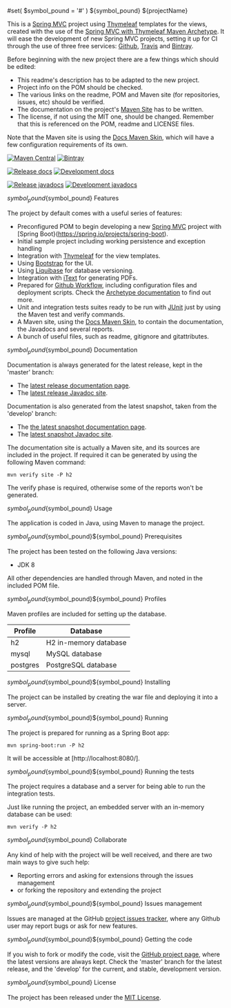 #set( $symbol_pound = '#' )
${symbol_pound} ${projectName}

This is a [Spring MVC](https://spring.io) project using [Thymeleaf](https://www.thymeleaf.org/) templates for the views, created with the use of the [Spring MVC with Thymeleaf Maven Archetype](https://github.com/Bernardo-MG/spring-mvc-thymeleaf-maven-archetype). It will ease the development of new Spring MVC projects, setting it up for CI through the use of three free services: [Github](https://github.com/), [Travis](https://travis-ci.org) and [Bintray](https://bintray.com/).

Before beginning with the new project there are a few things which should be edited:

- This readme's description has to be adapted to the new project.
- Project info on the POM should be checked.
- The various links on the readme, POM and Maven site (for repositories, issues, etc) should be verified.
- The documentation on the project's [Maven Site](https://maven.apache.org/plugins/maven-site-plugin/) has to be written.
- The license, if not using the MIT one, should be changed. Remember that this is referenced on the POM, readme and LICENSE files.

Note that the Maven site is using the [Docs Maven Skin](https://github.com/Bernardo-MG/docs-maven-skin), which will have a few configuration requirements of its own.

[![Maven Central](https://img.shields.io/maven-central/v/${groupId}/${artifactId}.svg)][maven-repo]
[![Bintray](https://api.bintray.com/packages/${repoUserId}/maven/${artifactId}/images/download.svg)][bintray-repo]

[![Release docs](https://img.shields.io/badge/docs-release-blue.svg)][site-release]
[![Development docs](https://img.shields.io/badge/docs-develop-blue.svg)][site-develop]

[![Release javadocs](https://img.shields.io/badge/javadocs-release-blue.svg)][javadoc-release]
[![Development javadocs](https://img.shields.io/badge/javadocs-develop-blue.svg)][javadoc-develop]

${symbol_pound}${symbol_pound} Features

The project by default comes with a useful series of features:

- Preconfigured POM to begin developing a new [Spring MVC](https://spring.io) project with [Spring Boot}(https://spring.io/projects/spring-boot).
- Initial sample project including working persistence and exception handling
- Integration with [Thymeleaf](https://www.thymeleaf.org/) for the view templates.
- Using [Bootstrap](https://getbootstrap.com/) for the UI.
- Using [Liquibase](https://www.liquibase.org/) for database versioning.
- Integration with [iText](https://itextpdf.com/) for generating PDFs.
- Prepared for [Github Workflow](https://docs.github.com/en/actions/configuring-and-managing-workflows), including configuration files and deployment scripts. Check the [Archetype documentation](http://docs.bernardomg.com/maven/library-maven-archetype) to find out more.
- Unit and integration tests suites ready to be run with [JUnit](https://junit.org) just by using the Maven test and verify commands.
- A Maven site, using the [Docs Maven Skin](https://github.com/Bernardo-MG/docs-maven-skin), to contain the documentation, the Javadocs and several reports.
- A bunch of useful files, such as readme, gitignore and gitattributes.

${symbol_pound}${symbol_pound} Documentation

Documentation is always generated for the latest release, kept in the 'master' branch:

- The [latest release documentation page][site-release].
- The [latest release Javadoc site][javadoc-release].

Documentation is also generated from the latest snapshot, taken from the 'develop' branch:

- The [the latest snapshot documentation page][site-develop].
- The [latest snapshot Javadoc site][javadoc-develop].

The documentation site is actually a Maven site, and its sources are included in the project. If required it can be generated by using the following Maven command:

```
mvn verify site -P h2
```

The verify phase is required, otherwise some of the reports won't be generated.

${symbol_pound}${symbol_pound} Usage

The application is coded in Java, using Maven to manage the project.

${symbol_pound}${symbol_pound}${symbol_pound} Prerequisites

The project has been tested on the following Java versions:
* JDK 8

All other dependencies are handled through Maven, and noted in the included POM file.

${symbol_pound}${symbol_pound}${symbol_pound} Profiles

Maven profiles are included for setting up the database.

| Profile  | Database              |
|----------|-----------------------|
| h2       | H2 in-memory database |
| mysql    | MySQL database        |
| postgres | PostgreSQL database   |

${symbol_pound}${symbol_pound}${symbol_pound} Installing

The project can be installed by creating the war file and deploying it into a server.

${symbol_pound}${symbol_pound}${symbol_pound} Running

The project is prepared for running as a Spring Boot app:

```
mvn spring-boot:run -P h2
```

It will be accessible at [http://localhost:8080/].

${symbol_pound}${symbol_pound}${symbol_pound} Running the tests

The project requires a database and a server for being able to run the integration tests.

Just like running the project, an embedded server with an in-memory database can be used:

```
mvn verify -P h2
```

${symbol_pound}${symbol_pound} Collaborate

Any kind of help with the project will be well received, and there are two main ways to give such help:

- Reporting errors and asking for extensions through the issues management
- or forking the repository and extending the project

${symbol_pound}${symbol_pound}${symbol_pound} Issues management

Issues are managed at the GitHub [project issues tracker][issues], where any Github user may report bugs or ask for new features.

${symbol_pound}${symbol_pound}${symbol_pound} Getting the code

If you wish to fork or modify the code, visit the [GitHub project page][scm], where the latest versions are always kept. Check the 'master' branch for the latest release, and the 'develop' for the current, and stable, development version.

${symbol_pound}${symbol_pound} License

The project has been released under the [MIT License][license].

[bintray-repo]: https://bintray.com/${repoUserId}/maven/${artifactId}/view
[maven-repo]: https://mvnrepository.com/artifact/${groupId}/${artifactId}
[issues]: https://github.com/${repoUserId}/${artifactId}/issues
[javadoc-develop]: ${urlSiteDevelop}/${artifactId}/apidocs
[javadoc-release]: ${urlSiteRelease}/${artifactId}/apidocs
[license]: https://www.opensource.org/licenses/mit-license.php
[scm]: https://github.com/${repoUserId}/${artifactId}
[site-develop]: ${urlSiteDevelop}/${artifactId}
[site-release]: ${urlSiteRelease}/${artifactId}
